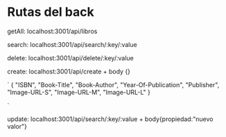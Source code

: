 # Rutas del back


getAll: localhost:3001/api/libros

search: localhost:3001/api/search/:key/:value

delete: localhost:3001/api/delete/:key/:value

create: localhost:3001/api/create  + body {}


`
 {
      "ISBN",
      "Book-Title",
      "Book-Author",
      "Year-Of-Publication",
      "Publisher",
      "Image-URL-S",
      "Image-URL-M",
      "Image-URL-L"
  }

`

update: localhost:3001/api/search/:key/:value + body{propiedad:"nuevo valor"}


